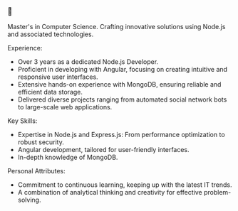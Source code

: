 ### 👋

Master's in Computer Science. 
Crafting innovative solutions using Node.js and associated technologies.

Experience:
- Over 3 years as a dedicated Node.js Developer.
- Proficient in developing with Angular, focusing on creating intuitive and responsive user interfaces.
- Extensive hands-on experience with MongoDB, ensuring reliable and efficient data storage.
- Delivered diverse projects ranging from automated social network bots to large-scale web applications.

Key Skills:
- Expertise in Node.js and Express.js: From performance optimization to robust security.
- Angular development, tailored for user-friendly interfaces.
- In-depth knowledge of MongoDB.

Personal Attributes:
- Commitment to continuous learning, keeping up with the latest IT trends.
- A combination of analytical thinking and creativity for effective problem-solving.
